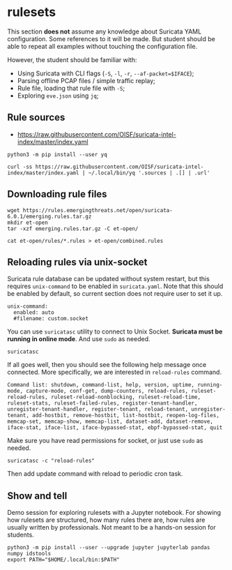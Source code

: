 # rulesets

This section **does not** assume any knowledge about Suricata YAML configuration. Some references to it will be made. But student should be able to repeat all examples without touching the configuration file.

However, the student should be familiar with:
* Using Suricata with CLI flags (`-S`, `-l`, `-r`, `--af-packet=$IFACE`);
* Parsing offline PCAP files / simple traffic replay;
* Rule file, loading that rule file with `-S`;
* Exploring `eve.json` using `jq`;

## Rule sources

* https://raw.githubusercontent.com/OISF/suricata-intel-index/master/index.yaml

```
python3 -m pip install --user yq
```

```
curl -ss https://raw.githubusercontent.com/OISF/suricata-intel-index/master/index.yaml | ~/.local/bin/yq '.sources | .[] | .url'
```

## Downloading rule files

```
wget https://rules.emergingthreats.net/open/suricata-6.0.1/emerging.rules.tar.gz
mkdir et-open
tar -xzf emerging.rules.tar.gz -C et-open/
```

```
cat et-open/rules/*.rules > et-open/combined.rules
```

## Reloading rules via unix-socket

Suricata rule database can be updated without system restart, but this requires `unix-command` to be enabled in `suricata.yaml`. Note that this should be enabled by default, so current section does not require user to set it up.

```
unix-command:
  enabled: auto
  #filename: custom.socket
```

You can use `suricatasc` utility to connect to Unix Socket. **Suricata must be running in online mode**. And use `sudo` as needed.

```
suricatasc
```

If all goes well, then you should see the following help message once connected. More specifically, we are interested in `reload-rules` command.

```
Command list: shutdown, command-list, help, version, uptime, running-mode, capture-mode, conf-get, dump-counters, reload-rules, ruleset-reload-rules, ruleset-reload-nonblocking, ruleset-reload-time, ruleset-stats, ruleset-failed-rules, register-tenant-handler, unregister-tenant-handler, register-tenant, reload-tenant, unregister-tenant, add-hostbit, remove-hostbit, list-hostbit, reopen-log-files, memcap-set, memcap-show, memcap-list, dataset-add, dataset-remove, iface-stat, iface-list, iface-bypassed-stat, ebpf-bypassed-stat, quit
```

Make sure you have read permissions for socket, or just use `sudo` as needed.

```
suricatasc -c "reload-rules"
```

Then add update command with reload to periodic cron task.

## Show and tell

Demo session for exploring rulesets with a Jupyter notebook. For showing how rulesets are structured, how many rules there are, how rules are usually written by professionals. Not meant to be a hands-on session for students.

```
python3 -m pip install --user --upgrade jupyter jupyterlab pandas numpy idstools
export PATH="$HOME/.local/bin:$PATH"
```
